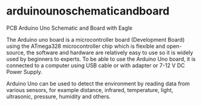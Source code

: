 # arduinounoschematicandboard

PCB Arduino Uno Schematic and Board with Eagle

The Arduino uno board is a microcontroller board (Development Board) using the ATmega328 microcontroller chip which is flexible and open-source, 
the software and hardware are relatively easy to use so it is widely used by beginners to experts. To be able to use the Arduino Uno board,
it is connected to a computer using USB cable or with adapter or 7-12 V DC Power Supply. 

Arduino Uno can be used to detect the environment by reading data from various sensors, for example distance, infrared, temperature, light, ultrasonic, pressure, humidity and others.


